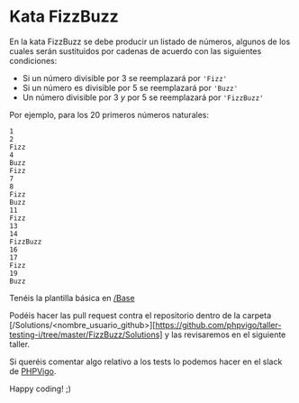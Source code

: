 # Kata FizzBuzz 

En la kata FizzBuzz se debe producir un listado de números, algunos de los cuales serán sustituidos por cadenas de acuerdo con las siguientes condiciones:

- Si un número divisible por 3 se reemplazará por ``'Fizz'``
- Si un número es divisible por 5 se reemplazará por ``'Buzz'``
- Un número divisible por 3 *y* por 5 se reemplazará por ``'FizzBuzz'``


Por ejemplo, para los 20 primeros números naturales:

    1
    2
    Fizz
    4
    Buzz
    Fizz
    7
    8
    Fizz
    Buzz
    11
    Fizz
    13
    14
    FizzBuzz
    16
    17
    Fizz
    19
    Buzz
 
Tenéis la plantilla básica en [/Base](https://github.com/phpvigo/taller-testing-i/tree/master/FizzBuzz/Base)

Podéis hacer las pull request contra el repositorio dentro de la carpeta [/Solutions/<nombre_usuario_github>][https://github.com/phpvigo/taller-testing-i/tree/master/FizzBuzz/Solutions] y las revisaremos en el siguiente taller.

Si queréis comentar algo relativo a los tests lo podemos hacer en el slack de [PHPVigo](https://phpvigo.com).

Happy coding! ;)